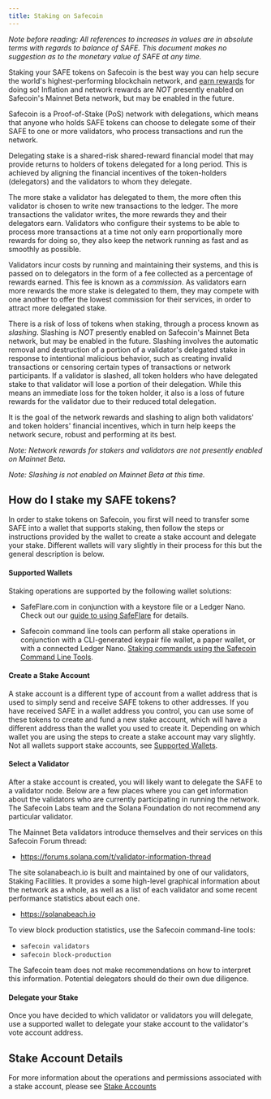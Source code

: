 ```yaml
---
title: Staking on Safecoin
---
```


*Note before reading: All references to increases in values are in absolute
terms with regards to balance of SAFE.
This document makes no suggestion as to the monetary value of SAFE at any time.*

Staking your SAFE tokens on Safecoin is the best way you can help secure the world's
highest-performing blockchain network, and
[earn rewards](implemented-proposals/staking-rewards.md) for doing so!
Inflation and network rewards are *NOT* presently enabled on Safecoin's
Mainnet Beta network, but may be enabled in the future.

Safecoin is a Proof-of-Stake (PoS) network with delegations, which means that
anyone who holds SAFE tokens can choose to delegate some of their SAFE to one or
more validators, who process transactions and run the network.

Delegating stake is a shared-risk shared-reward financial model that may provide
returns to holders of tokens delegated for a long period.
This is achieved by aligning the financial incentives of the token-holders
(delegators) and the validators to whom they delegate.

The more stake a validator has delegated to them, the more often this validator
is chosen to write new transactions to the ledger.  The more transactions
the validator writes, the more rewards they and their delegators earn.
Validators who configure their systems to be able to process more transactions
at a time not only earn proportionally more rewards for doing so, they also
keep the network running as fast and as smoothly as possible.

Validators incur costs by running and maintaining their systems, and this is
passed on to delegators in the form of a fee collected as a percentage of
rewards earned.  This fee is known as a *commission*. As validators earn more
rewards the more stake is delegated to them, they may compete with one another
to offer the lowest commission for their services, in order to attract more
delegated stake.

There is a risk of loss of tokens when staking, through a process known as
*slashing*.  Slashing is *NOT* presently enabled on Safecoin's Mainnet Beta
network, but may be enabled in the future.  Slashing involves the automatic
removal and destruction of a portion of a validator's delegated stake in
response to intentional malicious behavior, such as creating invalid
transactions or censoring certain types of transactions or network participants.
If a validator is slashed, all token holders who have delegated stake to that
validator will lose a portion of their delegation.  While this means an immediate
loss for the token holder, it also is a loss of future rewards for the validator
due to their reduced total delegation.

It is the goal of the network rewards and slashing to align both validators'
and token holders' financial incentives, which in turn help keeps the network
secure, robust and performing at its best.

*Note: Network rewards for stakers and validators are not presently enabled on
Mainnet Beta.*

*Note: Slashing is not enabled on Mainnet Beta at this time.*


## How do I stake my SAFE tokens?
In order to stake tokens on Safecoin, you first will need to transfer some SAFE
into a wallet that supports staking, then follow the steps or instructions
provided by the wallet to create a stake account and delegate your stake.
Different wallets will vary slightly in their process for this but the general
description is below.

#### Supported Wallets
Staking operations are supported by the following wallet solutions:

 - SafeFlare.com in conjunction with a keystore file or a Ledger Nano.
Check out our [guide to using SafeFlare](wallet-guide/solflare.md) for details.

 - Safecoin command line tools can perform all stake operations in conjunction
 with a CLI-generated keypair file wallet, a paper wallet, or with a connected
 Ledger Nano.
 [Staking commands using the Safecoin Command Line Tools](cli/delegate-stake.md).

#### Create a Stake Account
A stake account is a different type of account from a wallet address
that is used to simply send and receive SAFE tokens to other addresses. If you
have received SAFE in a wallet address you control, you can use some of
these tokens to create and fund a new stake account, which will have a different
address than the wallet you used to create it.
Depending on which wallet you are using the steps to create a stake account
may vary slightly.  Not all wallets support stake accounts, see
[Supported Wallets](#supported-wallets).

#### Select a Validator
After a stake account is created, you will likely want to delegate the SAFE
to a validator node.  Below are a few places where you can get information about
the validators who are currently participating in running the network.
The Safecoin Labs team and the Solana Foundation do not recommend any particular
validator.

The Mainnet Beta validators introduce themselves and their services on this
Safecoin Forum thread:
 - https://forums.solana.com/t/validator-information-thread

The site solanabeach.io is built and maintained by one of our validators,
Staking Facilities.  It provides a some high-level graphical information about
the network as a whole, as well as a list of each validator and some recent
performance statistics about each one.
 - https://solanabeach.io

To view block production statistics, use the Safecoin command-line tools:
 - `safecoin validators`
 - `safecoin block-production`

The Safecoin team does not make recommendations on how to interpret this
information.  Potential delegators should do their own due diligence.

#### Delegate your Stake
Once you have decided to which validator or validators you will delegate, use
a supported wallet to delegate your stake account to the validator's vote
account address.

## Stake Account Details
For more information about the operations and permissions associated with a
stake account, please see [Stake Accounts](staking/stake-accounts.md)
